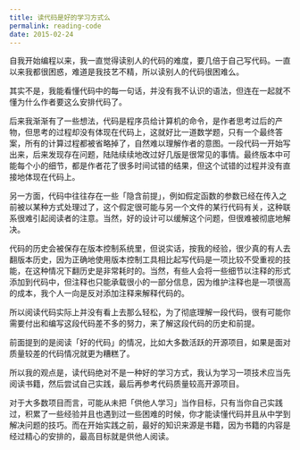 ```yaml
---
title: 读代码是好的学习方式么
permalink: reading-code
date: 2015-02-24
---
```


自我开始编程以来，我一直觉得读别人的代码的难度，要几倍于自己写代码。一直以来我都很困惑，难道是我技艺不精，所以读别人的代码很困难么。

其实不是，我能看懂代码中的每一句话，并没有我不认识的语法，但连在一起就不懂为什么作者要这么安排代码了。

后来我渐渐有了一些想法，代码是程序员给计算机的命令，是作者思考过后的产物，但思考的过程却没有体现在代码上，这就好比一道数学题，只有一个最终答案，所有的计算过程都被省略掉了，自然难以理解作者的意图。一段代码一开始写出来，后来发现存在问题，陆陆续续地改过好几版是很常见的事情。最终版本中可能每个小的细节，都是作者花了很多时间试错的结果，但这个试错的过程并没有直接地体现在代码上。

另一方面，代码中往往存在一些「隐含前提」，例如假定函数的参数已经在传入之前被以某种方式处理过了，这个假定很可能与另一个文件的某行代码有关，这种联系很难引起阅读者的注意。当然，好的设计可以缓解这个问题，但很难被彻底地解决。

代码的历史会被保存在版本控制系统里，但说实话，按我的经验，很少真的有人去翻版本历史，因为正确地使用版本控制工具相比起写代码是一项比较不受重视的技能，在这种情况下翻历史是非常耗时的。当然，有些人会将一些细节以注释的形式添加到代码中，但注释也只能承载很小的一部分信息，因为维护注释也是一项很高的成本，我个人一向是反对添加注释来解释代码的。

所以阅读代码实际上并没有看上去那么轻松，为了彻底理解一段代码，很有可能你需要付出和编写这段代码差不多的努力，来了解这段代码的历史和前提。

前面提到的是阅读「好的代码」的情况，比如大多数活跃的开源项目，如果是面对质量较差的代码情况就更为糟糕了。

所以我的观点是，读代码绝对不是一种好的学习方式，我认为学习一项技术应当先阅读书籍，然后尝试自己实践，最后再参考代码质量较高开源项目。

对于大多数项目而言，可能从未把「供他人学习」当作目标，只有当你自己实践过，积累了一些经验并且也遇到过一些困难的时候，你才能读懂代码并且从中学到解决问题的技巧。而在开始实践之前，最好的知识来源是书籍，因为书籍的内容是经过精心的安排的，最高目标就是供他人阅读。
